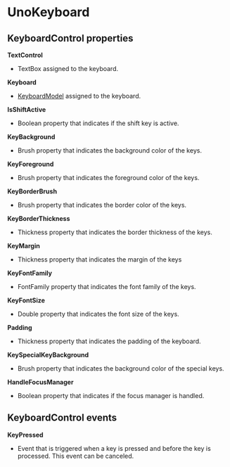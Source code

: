 # UnoKeyboard 

## KeyboardControl properties

**TextControl**

- TextBox assigned to the keyboard.

**Keyboard**

- [KeyboardModel](src/UnoKeyboard/Models/KeyboardModel.cs) assigned to the keyboard.


**IsShiftActive**

- Boolean property that indicates if the shift key is active.

**KeyBackground**

- Brush property that indicates the background color of the keys.

**KeyForeground**

- Brush property that indicates the foreground color of the keys.

**KeyBorderBrush**

- Brush property that indicates the border color of the keys.

**KeyBorderThickness**

- Thickness property that indicates the border thickness of the keys.

**KeyMargin**

- Thickness property that indicates the margin of the keys

**KeyFontFamily**

- FontFamily property that indicates the font family of the keys.

**KeyFontSize**

- Double property that indicates the font size of the keys.

**Padding**

- Thickness property that indicates the padding of the keyboard.

**KeySpecialKeyBackground**

- Brush property that indicates the background color of the special keys.

**HandleFocusManager**

- Boolean property that indicates if the focus manager is handled.

## KeyboardControl events

**KeyPressed**

- Event that is triggered when a key is pressed and before the key is processed. This event can be canceled.